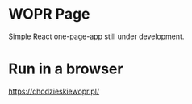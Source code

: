 # WOPR Page

Simple React one-page-app still under development.

# Run in a browser

https://chodzieskiewopr.pl/
